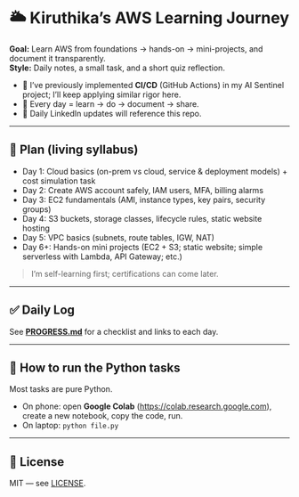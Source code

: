 # 🌥️ Kiruthika’s AWS Learning Journey

**Goal:** Learn AWS from foundations → hands-on → mini-projects, and document it transparently.  
**Style:** Daily notes, a small task, and a short quiz reflection.

- 🔁 I’ve previously implemented **CI/CD** (GitHub Actions) in my AI Sentinel project; I’ll keep applying similar rigor here.
- 🧠 Every day = learn → do → document → share.
- 🔗 Daily LinkedIn updates will reference this repo.

---

## 📅 Plan (living syllabus)

- Day 1: Cloud basics (on-prem vs cloud, service & deployment models) + cost simulation task
- Day 2: Create AWS account safely, IAM users, MFA, billing alarms
- Day 3: EC2 fundamentals (AMI, instance types, key pairs, security groups)
- Day 4: S3 buckets, storage classes, lifecycle rules, static website hosting
- Day 5: VPC basics (subnets, route tables, IGW, NAT)
- Day 6+: Hands-on mini projects (EC2 + S3; static website; simple serverless with Lambda, API Gateway; etc.)

> I’m self-learning first; certifications can come later.

---

## ✅ Daily Log

See **[PROGRESS.md](./PROGRESS.md)** for a checklist and links to each day.

---

## 🧩 How to run the Python tasks

Most tasks are pure Python.  
- On phone: open **Google Colab** (https://colab.research.google.com), create a new notebook, copy the code, run.  
- On laptop: `python file.py`

---

## 📜 License

MIT — see [LICENSE](./LICENSE).

